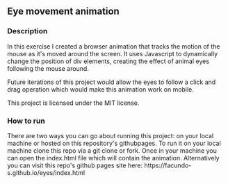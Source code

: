 <h2>Eye movement animation</h2>
<h3>Description</h3>
<p>
In this exercise I created a browser animation that tracks the motion of the mouse as it's moved around the screen. It uses Javascript to dynamically change the position of div elements, creating the effect of animal eyes following the mouse around. 
<p>
  Future iterations of this project would allow the eyes to follow a click and drag operation which would make this animation work on mobile.
  </p>
<p>
This project is licensed under the MIT license.
</p>
<h3>How to run</h3>
<p>
  There are two ways you can go about running this project: on your local machine or hosted on this repository's githubpages. To run it on your local machine clone this repo via a git clone or fork. Once in your machine you can open the index.html file which will contain the animation. Alternatively you can visit this repo's github pages site here: https://facundo-s.github.io/eyes/index.html
</p>
